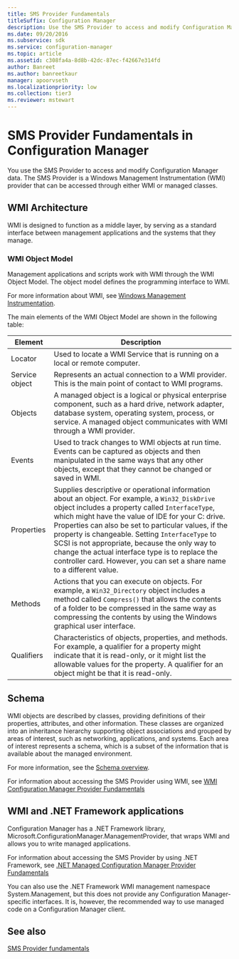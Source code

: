 ```yaml
---
title: SMS Provider Fundamentals
titleSuffix: Configuration Manager
description: Use the SMS Provider to access and modify Configuration Manager data. It is a WMI provider that can be accessed through either WMI or managed classes.
ms.date: 09/20/2016
ms.subservice: sdk
ms.service: configuration-manager
ms.topic: article
ms.assetid: c308fa4a-8d8b-42dc-87ec-f42667e314fd
author: Banreet
ms.author: banreetkaur
manager: apoorvseth
ms.localizationpriority: low
ms.collection: tier3
ms.reviewer: mstewart
---
```

# SMS Provider Fundamentals in Configuration Manager
You use the SMS Provider to access and modify Configuration Manager data. The SMS Provider is a Windows Management Instrumentation (WMI) provider that can be accessed through either WMI or managed classes.

## WMI Architecture
 WMI is designed to function as a middle layer, by serving as a standard interface between management applications and the systems that they manage.

### WMI Object Model
 Management applications and scripts work with WMI through the WMI Object Model. The object model defines the programming interface to WMI.

 For more information about WMI, see [Windows Management Instrumentation](/windows/win32/wmisdk/wmi-start-page).

 The main elements of the WMI Object Model are shown in the following table:

|Element|Description|
|-------------|-----------------|
|Locator|Used to locate a WMI Service that is running on a local or remote computer.|
|Service object|Represents an actual connection to a WMI provider. This is the main point of contact to WMI programs.|
|Objects|A managed object is a logical or physical enterprise component, such as a hard drive, network adapter, database system, operating system, process, or service. A managed object communicates with WMI through a WMI provider.|
|Events|Used to track changes to WMI objects at run time. Events can be captured as objects and then manipulated in the same ways that any other objects, except that they cannot be changed or saved in WMI.|
|Properties|Supplies descriptive or operational information about an object. For example, a `Win32_DiskDrive` object includes a property called `InterfaceType`, which might have the value of IDE for your C: drive. Properties can also be set to particular values, if the property is changeable. Setting `InterfaceType` to SCSI is not appropriate, because the only way to change the actual interface type is to replace the controller card. However, you can set a share name to a different value.|
|Methods|Actions that you can execute on objects. For example, a `Win32_Directory` object includes a method called `Compress()` that allows the contents of a folder to be compressed in the same way as compressing the contents by using the Windows graphical user interface.|
|Qualifiers|Characteristics of objects, properties, and methods. For example, a qualifier for a property might indicate that it is read-only, or it might list the allowable values for the property. A qualifier for an object might be that it is read-only.|

## Schema
 WMI objects are described by classes, providing definitions of their properties, attributes, and other information. These classes are organized into an inheritance hierarchy supporting object associations and grouped by areas of interest, such as networking, applications, and systems. Each area of interest represents a schema, which is a subset of the information that is available about the managed environment.

 For more information, see the [Schema overview](configuration-manager-schema-overview.md).

 For information about accessing the SMS Provider using WMI, see [WMI Configuration Manager Provider Fundamentals](../../../develop/core/understand/wmi-configuration-manager-provider-fundamentals.md)

## WMI and .NET Framework applications
 Configuration Manager has a .NET Framework library, Microsoft.ConfigurationManager.ManagementProvider, that wraps WMI and allows you to write managed applications.

 For information about accessing the SMS Provider by using .NET Framework, see [.NET Managed Configuration Manager Provider Fundamentals](../../../develop/core/understand/managed-sms-provider-fundamentals-in-configuration-manager.md)

 You can also use the .NET Framework WMI management namespace System.Management, but this does not provide any Configuration Manager-specific interfaces. It is, however, the recommended way to use managed code on a Configuration Manager client.

## See also

[SMS Provider fundamentals](sms-provider-fundamentals.md)
